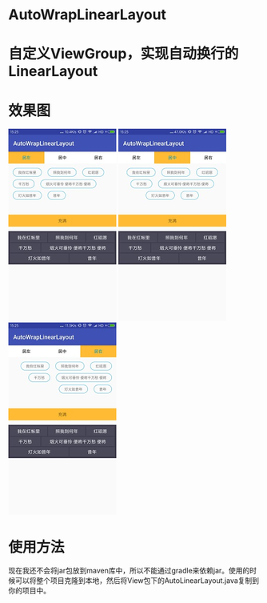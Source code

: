 # AutoWrapLinearLayout
# 自定义ViewGroup，实现自动换行的LinearLayout
# 效果图
![居左](/design/left.jpg)        ![居中](/design/center.jpg)            ![居右](/design/right.jpg)


# 使用方法
现在我还不会将jar包放到maven库中，所以不能通过gradle来依赖jar。使用的时候可以将整个项目克隆到本地，然后将View包下的AutoLinearLayout.java复制到你的项目中。
 

